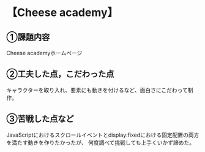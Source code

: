# 【Cheese academy】

## ①課題内容<br>  
Cheese academyホームページ
## ②工夫した点，こだわった点 <br> 
キャラクターを取り入れ、要素にも動きを付けるなど、面白さにこだわって制作。
## ③苦戦した点など <br> 
JavaScriptにおけるスクロールイベントとdisplay:fixedにおける固定配置の両方を満たす動きを作りたかったが、
何度調べて挑戦しても上手くいかず諦めた。
